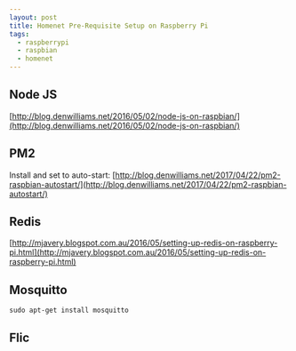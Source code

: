 ```yaml
---
layout: post
title: Homenet Pre-Requisite Setup on Raspberry Pi
tags:
  - raspberrypi
  - raspbian
  - homenet
---
```


## Node JS

[http://blog.denwilliams.net/2016/05/02/node-js-on-raspbian/](http://blog.denwilliams.net/2016/05/02/node-js-on-raspbian/)

## PM2

Install and set to auto-start:
[http://blog.denwilliams.net/2017/04/22/pm2-raspbian-autostart/](http://blog.denwilliams.net/2017/04/22/pm2-raspbian-autostart/)

## Redis
[http://mjavery.blogspot.com.au/2016/05/setting-up-redis-on-raspberry-pi.html](http://mjavery.blogspot.com.au/2016/05/setting-up-redis-on-raspberry-pi.html)

## Mosquitto

```
sudo apt-get install mosquitto
```

## Flic

